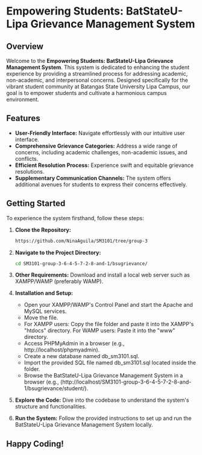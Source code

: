 # Empowering Students: BatStateU-Lipa Grievance Management System

## Overview

Welcome to the **Empowering Students: BatStateU-Lipa Grievance Management System**. This system is dedicated to enhancing the student experience by providing a streamlined process for addressing academic, non-academic, and interpersonal concerns. Designed specifically for the vibrant student community at Batangas State University Lipa Campus, our goal is to empower students and cultivate a harmonious campus environment.

## Features

- **User-Friendly Interface:** Navigate effortlessly with our intuitive user interface.
- **Comprehensive Grievance Categories:** Address a wide range of concerns, including academic challenges, non-academic issues, and conflicts.
- **Efficient Resolution Process:** Experience swift and equitable grievance resolutions.
- **Supplementary Communication Channels:** The system offers additional avenues for students to express their concerns effectively.

## Getting Started

To experience the system firsthand, follow these steps:

1. **Clone the Repository:**
   ```bash
   https://github.com/NinaAguila/SM3101/tree/group-3
   ```

2. **Navigate to the Project Directory:**
   ```bash
   cd SM3101-group-3-6-4-5-7-2-8-and-1/bsugrievance/
   ```

3. **Other Requirements:**
   Download and install a local web server such as XAMPP/WAMP (preferably WAMP).

4. **Installation and Setup:**

   - Open your XAMPP/WAMP's Control Panel and start the Apache and MySQL services.
   - Move the file.
   - For XAMPP users: Copy the file folder and paste it into the XAMPP's "htdocs" directory. For WAMP users: Paste it into the "www" directory.
   - Access PHPMyAdmin in a browser (e.g., http://localhost/phpmyadmin).
   - Create a new database named db_sm3101.sql.
   - Import the provided SQL file named db_sm3101.sql located inside the folder.
   - Browse the BatStateU-Lipa Grievance Management System in a browser (e.g., (http://localhost/SM3101-group-3-6-4-5-7-2-8-and-1/bsugrievance/student/).

5. **Explore the Code:**
   Dive into the codebase to understand the system's structure and functionalities.

6. **Run the System:**
   Follow the provided instructions to set up and run the BatStateU-Lipa Grievance Management System locally.

## Happy Coding!
